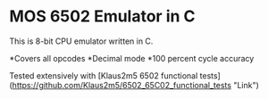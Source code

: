 MOS 6502 Emulator in C
==========================

This is 8-bit CPU emulator written in C.

*Covers all opcodes
*Decimal mode
*100 percent cycle accuracy

Tested extensively with  [Klaus2m5 6502 functional tests] (https://github.com/Klaus2m5/6502_65C02_functional_tests "Link")

